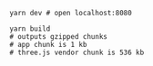 ```shell
    yarn dev # open localhost:8080
```


```shell
    yarn build
    # outputs gzipped chunks
    # app chunk is 1 kb
    # three.js vendor chunk is 536 kb
```
